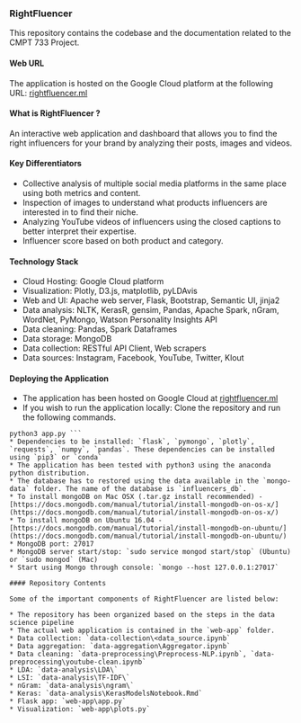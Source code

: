 ### RightFluencer

This repository contains the codebase and the documentation related to the CMPT 733 Project.

#### Web URL
The application is hosted on the Google Cloud platform at the following URL: [rightfluencer.ml](http://rightfluencer.ml)

#### What is RightFluencer ?

An interactive web application and dashboard that allows you to find the right influencers for your brand by analyzing their posts, images and videos.

#### Key Differentiators

* Collective analysis of multiple social media platforms in the same place using both metrics and content.
* Inspection of images to understand what products influencers are interested in to find their niche.
* Analyzing YouTube videos of influencers using the closed captions to better interpret their expertise.
* Influencer score based on both product and category.

#### Technology Stack

* Cloud Hosting: Google Cloud platform
* Visualization: Plotly, D3.js, matplotlib, pyLDAvis
* Web and UI: Apache web server, Flask, Bootstrap, Semantic UI, jinja2
* Data analysis: NLTK, KerasR, gensim, Pandas, Apache Spark, nGram, WordNet, PyMongo, Watson Personality Insights API
* Data cleaning: Pandas, Spark Dataframes
* Data storage: MongoDB
* Data collection: RESTful API Client, Web scrapers
* Data sources: Instagram, Facebook, YouTube, Twitter, Klout

#### Deploying the Application

* The application has been hosted on Google Cloud at [rightfluencer.ml](rightfluencer.ml)
* If you wish to run the application locally: Clone the repository and run the following commands.
``` cd web-app/
python3 app.py ```
* Dependencies to be installed: `flask`, `pymongo`, `plotly`, `requests`, `numpy`, `pandas`. These dependencies can be installed using `pip3` or `conda`
* The application has been tested with python3 using the anaconda python distribution.
* The database has to restored using the data available in the `mongo-data` folder. The name of the database is `influencers_db`.
* To install mongoDB on Mac OSX (.tar.gz install recommended) - [https://docs.mongodb.com/manual/tutorial/install-mongodb-on-os-x/](https://docs.mongodb.com/manual/tutorial/install-mongodb-on-os-x/)
* To install mongoDB on Ubuntu 16.04 - [https://docs.mongodb.com/manual/tutorial/install-mongodb-on-ubuntu/](https://docs.mongodb.com/manual/tutorial/install-mongodb-on-ubuntu/)
* MongoDB port: 27017
* MongoDB server start/stop: `sudo service mongod start/stop` (Ubuntu) or `sudo mongod` (Mac)
* Start using Mongo through console: `mongo --host 127.0.0.1:27017`

#### Repository Contents

Some of the important components of RightFluencer are listed below:

* The repository has been organized based on the steps in the data science pipeline
* The actual web application is contained in the `web-app` folder.
* Data collection: `data-collection\<data_source.ipynb`
* Data aggregation: `data-aggregation\Aggregator.ipynb`
* Data cleaning: `data-preprocessing\Preprocess-NLP.ipynb`, `data-preprocessing\youtube-clean.ipynb`
* LDA: `data-analysis\LDA\`
* LSI: `data-analysis\TF-IDF\`
* nGram: `data-analysis\ngram\`
* Keras: `data-analysis\KerasModelsNotebook.Rmd`
* Flask app: `web-app\app.py`
* Visualization: `web-app\plots.py`